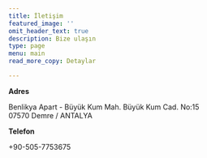 ```yaml
---
title: İletişim
featured_image: ''
omit_header_text: true
description: Bize ulaşın
type: page
menu: main
read_more_copy: Detaylar

---
```


**Adres**

Benlikya Apart - Büyük Kum Mah. Büyük Kum Cad. No:15 <br>
07570 Demre / ANTALYA

**Telefon**

+90-505-7753675



